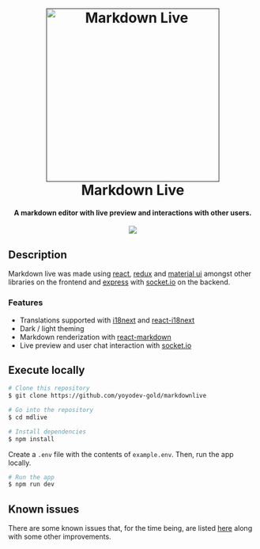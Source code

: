 <h1 align="center">
  <a href="" target="_blank" rel="noreferrer"><img src="https://user-images.githubusercontent.com/51219653/82973458-0cb39900-9f9d-11ea-8f60-a24c37fad956.png" alt="Markdown Live" width="350"></a>
  <br>
  Markdown Live
  <br>
</h1>

<h4 align="center">A markdown editor with live preview and interactions with other users.</h4>

<p align="center">
  <img src="https://user-images.githubusercontent.com/51219653/83337498-77a4ee80-a281-11ea-8055-94a32f9d8ce6.gif">
</p>

## Description

Markdown live was made using [react](https://github.com/facebook/react#react-----), [redux](https://github.com/reduxjs/redux#) and [material ui](https://github.com/mui-org/material-ui#material-ui) amongst other libraries on the frontend and [express](https://github.com/expressjs/express) with [socket.io](https://github.com/socketio/socket.io#socketio) on the backend.

### Features

- Translations supported with [i18next](https://github.com/i18next/i18next#i18next-learn-once---translate-everywhere-) and [react-i18next](https://github.com/i18next/react-i18next#react-i18next-)
- Dark / light theming
- Markdown renderization with [react-markdown](https://github.com/rexxars/react-markdown#react-markdown)
- Live preview and user chat interaction with [socket.io](https://github.com/socketio/socket.io#socketio)

## Execute locally

```bash
# Clone this repository
$ git clone https://github.com/yoyodev-gold/markdownlive

# Go into the repository
$ cd mdlive

# Install dependencies
$ npm install
```

Create a `.env` file with the contents of `example.env`. Then, run the app locally.

```bash
# Run the app
$ npm run dev
```

## Known issues

There are some known issues that, for the time being, are listed [here](https://github.com/yoyodev-eng/markdownlive/issues/1) along with some other improvements.
